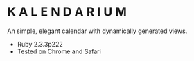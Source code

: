 # K A L E N D A R I U M

An simple, elegant calendar with dynamically generated views.

* Ruby 2.3.3p222
* Tested on Chrome and Safari
